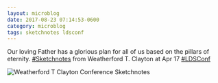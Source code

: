 ```yaml
---
layout: microblog
date: 2017-08-23 07:14:53-0600
category: microblog
tags: sketchnotes ldsconf
---
```

Our loving Father has a glorious plan for all of us based on the pillars of eternity. [#Sketchnotes](/tags/sketchnotes) from Weatherford T. Clayton at Apr 17 [#LDSConf](/tags/ldsconf)

![Weatherford T Clayton Conference Sketchnotes](/images/microblog/201708230714.jpg)
